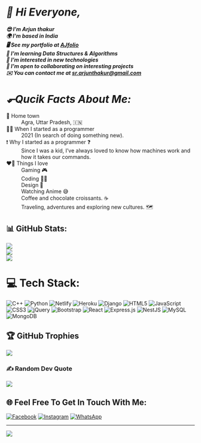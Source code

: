 # ***👋 Hi Everyone,***
#### *😎 I’m Arjun thakur<br>🌍 I'm based in India<br>🖥️ See my portfolio at [AJfolio](https://arjun1thakur.github.io/Single-page-detail/)<br>🧠 I'm learning Data Structures & Algorithms<br>👀 I’m interested in new technologies<br>🤝 I'm open to collaborating on interesting projects<br>✉️ You can contact me at sr.arjunthakur@gmail.com*

# ***⬐Qucik Facts About Me:***
<dl>
<dt>🏡 Home town</dt>
  <dd>Agra, Uttar Pradesh, 🇮🇳</dd>
<dt>👨‍💻 When I started as a programmer</dt>
  <dd>2021 (In search of doing something new).</dd>
<dt>❗ Why I started as a programmer ❓</dt>
  <dd>Since I was a kid, I’ve always loved to know how machines work and how it takes our commands.</dd>
<dt>❤️‍🔥 Things I love</dt>
  <dd>Gaming 🎮<br>
    Coding 👨‍💻 <br>
    Design 🎨 <br>
    Watching Anime 😅<br>
    Coffee and chocolate croissants. ☕   <br>
    Traveling, adventures and exploring new cultures. 🗺️</dd>
</dl>

## 📊 GitHub Stats:
![](https://github-readme-stats.vercel.app/api?username=Arjun1thakur&theme=dark&hide_border=true&include_all_commits=false&count_private=false)<br/>
![](https://github-readme-streak-stats.herokuapp.com/?user=Arjun1thakur&theme=dark&hide_border=true)<br/>
![](https://github-readme-stats.vercel.app/api/top-langs/?username=Arjun1thakur&theme=dark&hide_border=true&include_all_commits=false&count_private=false&layout=compact)
# 💻 Tech Stack:
![C++](https://img.shields.io/badge/c++-%2300599C.svg?style=for-the-badge&logo=c%2B%2B&logoColor=white) ![Python](https://img.shields.io/badge/python-3670A0?style=for-the-badge&logo=python&logoColor=ffdd54) ![Netlify](https://img.shields.io/badge/netlify-%23000000.svg?style=for-the-badge&logo=netlify&logoColor=#00C7B7) ![Heroku](https://img.shields.io/badge/heroku-%23430098.svg?style=for-the-badge&logo=heroku&logoColor=white) ![Django](https://img.shields.io/badge/django-%23092E20.svg?style=for-the-badge&logo=django&logoColor=white) ![HTML5](https://img.shields.io/badge/html5-%23E34F26.svg?style=for-the-badge&logo=html5&logoColor=white) ![JavaScript](https://img.shields.io/badge/javascript-%23323330.svg?style=for-the-badge&logo=javascript&logoColor=%23F7DF1E) ![CSS3](https://img.shields.io/badge/css3-%231572B6.svg?style=for-the-badge&logo=css3&logoColor=white) ![jQuery](https://img.shields.io/badge/jquery-%230769AD.svg?style=for-the-badge&logo=jquery&logoColor=white) ![Bootstrap](https://img.shields.io/badge/bootstrap-%23563D7C.svg?style=for-the-badge&logo=bootstrap&logoColor=white) ![React](https://img.shields.io/badge/react-%2320232a.svg?style=for-the-badge&logo=react&logoColor=%2361DAFB) ![Express.js](https://img.shields.io/badge/express.js-%23404d59.svg?style=for-the-badge&logo=express&logoColor=%2361DAFB) ![NestJS](https://img.shields.io/badge/nestjs-%23E0234E.svg?style=for-the-badge&logo=nestjs&logoColor=white) ![MySQL](https://img.shields.io/badge/mysql-%2300f.svg?style=for-the-badge&logo=mysql&logoColor=white) ![MongoDB](https://img.shields.io/badge/MongoDB-%234ea94b.svg?style=for-the-badge&logo=mongodb&logoColor=white)

## 🏆 GitHub Trophies
![](https://github-profile-trophy.vercel.app/?username=Arjun1thakur&theme=onedark&no-frame=false&no-bg=true&margin-w=4)

### ✍️ Random Dev Quote
![](https://quotes-github-readme.vercel.app/api?type=vetical&theme=tokyonight)
## 🌐 Feel Free To Get In Touch With Me:
[![Facebook](https://img.shields.io/badge/Facebook-%231877F2.svg?style=for-the-badge&logo=Facebook&logoColor=white)](https://www.facebook.com/A.arjunthakur1/) 
[![Instagram](https://img.shields.io/badge/Instagram-%23E4405F.svg?style=for-the-badge&logo=Instagram&logoColor=white)](https://www.instagram.com/aj_ajju_thakur/)
[![WhatsApp](https://img.shields.io/badge/WhatsApp-25D366?style=for-the-badge&logo=whatsapp&logoColor=white)](https://wa.me/8433075934?text=Hii)

---
[![](https://visitcount.itsvg.in/api?id=Arjun1thakur&icon=5&color=6)](https://visitcount.itsvg.in)

